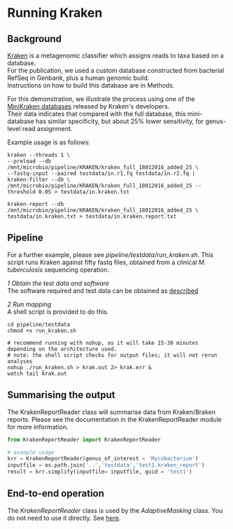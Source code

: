 # Running Kraken

## Background
[Kraken](https://ccb.jhu.edu/software/kraken/) is a metagenomic classifier which assigns reads to taxa based on a database.  
For the publication, we used a custom database constructed from bacterial RefSeq in Genbank, plus a  human genomic build.  
Instructions on how to build this database are in Methods.

For this demonstration, we illustrate the process using one of the [MiniKraken databases](https://ccb.jhu.edu/software/kraken/dl/minikraken_20171101_4GB_dustmasked.tgz) released by Kraken's developers.  
Their data indicates that compared with the full database, this mini-database has similar specificity, but about 25% lower sensitivity, for genus-level read assignment.

Example usage is as follows:

```
kraken --threads 1 \
--preload --db /mnt/microbio/pipeline/KRAKEN/kraken_full_18012016_added_25 \
--fastq-input --paired testdata/in.r1.fq testdata/in.r2.fq |
kraken-filter --db \
/mnt/microbio/pipeline/KRAKEN/kraken_full_18012016_added_25 --threshold 0.05 > testdata/in.kraken.txt

kraken-report --db /mnt/microbio/pipeline/KRAKEN/kraken_full_18012016_added_25 \
testdata/in.kraken.txt > testdata/in.kraken.report.txt
```

## Pipeline
For a further example, please see *pipeline/testdata/run_kraken.sh*.  This script runs Kraken against fifty fastq files,
obtained from a clinical *M. tuberculosis* sequencing operation.  

*1 Obtain the test data and software*   
The software required and test data can be obtained as [described](Prerequisites.md)

*2 Run mapping*    
A shell script is provided to do this.  

```
cd pipeline/testdata
chmod +x run_kraken.sh

# recommend running with nohup, as it will take 15-30 minutes depending on the architecture used.
# note: the shell script checks for output files; it will not rerun analyses
nohup ./run_kraken.sh > krak.out 2> krak.err &
watch tail krak.out

```


## Summarising the output
The KrakenReportReader class will summarise data from Kraken/Braken reports.
Please see the documentation in the KrakenReportReader module for more information.

```python
from KrakenReportReader import KrakenReportReader

# example usage
krr = KrakenReportReader(genus_of_interest = 'Mycobacterium')
inputfile = os.path.join('..','testdata','test1.kraken_report')
result = krr.simplify(inputfile= inputfile, guid = 'test1')


```
## End-to-end operation
The *KrakenReportReader* class is used by the *AdaptiveMasking* class.  You do not need to use it directly. See [here](model_maf.md).
